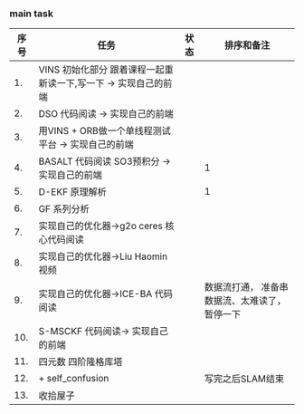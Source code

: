 <!--
 * @Author: Liu Weilong
 * @Date: 2021-05-09 22:00:08
 * @LastEditors: Liu Weilong
 * @LastEditTime: 2021-05-09 22:02:08
 * @Description: 
-->

### main task

序号|任务|状态|排序和备注
---|---|---|---
1.  |VINS 初始化部分 跟着课程一起重新读一下,写一下 -> 实现自己的前端||
2.  |DSO 代码阅读  -> 实现自己的前端||
3.  |用VINS + ORB做一个单线程测试平台 -> 实现自己的前端||
4.  |BASALT 代码阅读 SO3预积分 -> 实现自己的前端|| 1 
5.  |D-EKF 原理解析||1
6.  |GF 系列分析 ||
7.  |实现自己的优化器->g2o ceres 核心代码阅读||
8.  |实现自己的优化器->Liu Haomin 视频 ||
9.  |实现自己的优化器->ICE-BA 代码阅读||数据流打通， 准备串数据流、太难读了，暂停一下
10. |S-MSCKF 代码阅读-> 实现自己的前端||
11. |四元数 四阶隆格库塔||
12. |+ self_confusion ||写完之后SLAM结束
13. |收拾屋子||